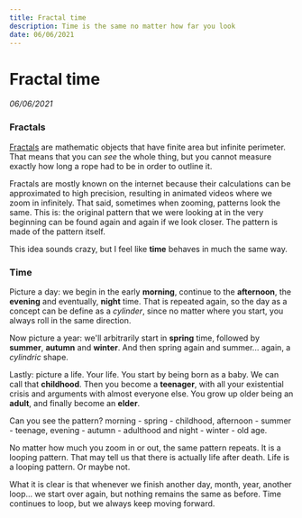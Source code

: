 ```yaml
---
title: Fractal time
description: Time is the same no matter how far you look
date: 06/06/2021
---
```


# Fractal time
*06/06/2021*

### Fractals
[Fractals](https://www.youtube.com/watch?v=FFftmWSzgmk) are mathematic objects that have finite area but infinite perimeter. That means that you can *see* the whole thing, but you cannot measure exactly how long a rope had to be in order to outline it.

Fractals are mostly known on the internet because their calculations can be approximated to high precision, resulting in animated videos where we zoom in infinitely. That said, sometimes when zooming, patterns look the same. This is: the original pattern that we were looking at in the very beginning can be found again and again if we look closer. The pattern is made of the pattern itself.

This idea sounds crazy, but I feel like **time** behaves in much the same way. 

### Time
Picture a day: we begin in the early **morning**, continue to the **afternoon**, the **evening** and eventually, **night** time. That is repeated again, so the day as a concept can be define as a *cylinder*, since no matter where you start, you always roll in the same direction.

Now picture a year: we'll arbitrarily start in **spring** time, followed by **summer**, **autumn** and **winter**. And then spring again and summer... again, a *cylindric* shape.

Lastly: picture a life. Your life. You start by being born as a baby. We can call that **childhood**. Then you become a **teenager**, with all your existential crisis and arguments with almost everyone else. You grow up older being an **adult**, and finally become an **elder**.

Can you see the pattern? morning - spring - childhood, afternoon - summer - teenage, evening - autumn - adulthood and night - winter - old age.

No matter how much you zoom in or out, the same pattern repeats. It is a looping pattern. That may tell us that there is actually life after death. Life is a looping pattern. Or maybe not. 

What it is clear is that whenever we finish another day, month, year, another loop... we start over again, but nothing remains the same as before. Time continues to loop, but we always keep moving forward.
